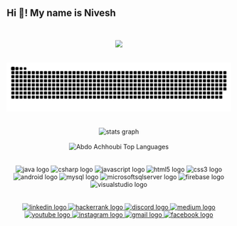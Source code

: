 <h2 align="left">Hi 👋! My name is Nivesh</h2>
</br>
<p align="center">
  <a href="https://github.com/DenverCoder1/readme-typing-svg"><img src="https://readme-typing-svg.herokuapp.com?lines=4th+Year+Information+Technology+Undergraduate;Adaptive+to+Coding;DS%20|%20Algorithms%20|%20OOP%20;Always%20learning%20new%20technologies&center=true&width=500&height=50"></a>
</p>
</br>
<div align="center">
  <a href="https://1999azzar.github.io/1999AZZAR/">
  <img  src="https://github.com/1999AZZAR/1999AZZAR/blob/main/resources/img/grid-snake.svg"
       alt="snake" /></a>
</div>
</br>
</br>
<div align="center">
  <img src="https://github-readme-stats.vercel.app/api?hide_title=false&hide_rank=false&show_icons=true&include_all_commits=true&count_private=true&disable_animations=false&theme=dracula&locale=en&hide_border=false&username=Nivesh98" height="150" alt="stats graph"  />
  
</div>
</br>
<div align="center">
<img src="https://github-readme-stats.vercel.app/api/top-langs/?username=Nivesh98&layout=compact&theme=dark&bg_color=0A0A0A" alt="Abdo Achhoubi Top Languages"/>
  
</div>

</br>
</br>
<div align="center">
  <img src="https://cdn.jsdelivr.net/gh/devicons/devicon/icons/java/java-original.svg" height="30" width="42" alt="java logo"  />
  <img src="https://cdn.jsdelivr.net/gh/devicons/devicon/icons/csharp/csharp-original.svg" height="30" width="42" alt="csharp logo"  />
  <img src="https://cdn.jsdelivr.net/gh/devicons/devicon/icons/javascript/javascript-original.svg" height="30" width="42" alt="javascript logo"  />
  <img src="https://cdn.jsdelivr.net/gh/devicons/devicon/icons/html5/html5-original.svg" height="30" width="42" alt="html5 logo"  />
  <img src="https://cdn.jsdelivr.net/gh/devicons/devicon/icons/css3/css3-original.svg" height="30" width="42" alt="css3 logo"  />
<!--   <img src="https://cdn.jsdelivr.net/gh/devicons/devicon/icons/react/react-original.svg" height="30" width="42" alt="react logo"  /> -->
  <img src="https://cdn.jsdelivr.net/gh/devicons/devicon/icons/android/android-original.svg" height="30" width="42" alt="android logo"  />
    <img src="https://cdn.jsdelivr.net/gh/devicons/devicon/icons/mysql/mysql-original.svg" height="30" width="42" alt="mysql logo"  />
  <img src="https://cdn.jsdelivr.net/gh/devicons/devicon/icons/microsoftsqlserver/microsoftsqlserver-plain.svg" height="30" width="42" alt="microsoftsqlserver logo"  />
  <img src="https://cdn.jsdelivr.net/gh/devicons/devicon/icons/firebase/firebase-plain.svg" height="30" width="42" alt="firebase logo"  />
  <img src="https://cdn.jsdelivr.net/gh/devicons/devicon/icons/visualstudio/visualstudio-plain.svg" height="30" width="42" alt="visualstudio logo"  />
</div>
</br>
</br>





<div align="center">
  <a href="https://www.linkedin.com/in/nivesh-n-c-wanninayaka-52252b217/" target="_blank">
    <img src="https://img.shields.io/static/v1?message=LinkedIn&logo=linkedin&label=&color=0077B5&logoColor=white&labelColor=&style=for-the-badge" height="35" alt="linkedin logo"  />
  </a>
  <a href="https://www.hackerrank.com/niveshncwannina1" target="_blank">
    <img src="https://img.shields.io/static/v1?message=HackerRank&logo=hackerrank&label=&color=2EC866&logoColor=white&labelColor=&style=for-the-badge" height="35" alt="hackerrank logo"  />
  </a>
  <a href="https://discordapp.com/users/Nivesh%20Wanninayaka#7067" target="_blank">
    <img src="https://img.shields.io/static/v1?message=Discord&logo=discord&label=&color=7289DA&logoColor=white&labelColor=&style=for-the-badge" height="35" alt="discord logo"  />
  </a>
  <a href="https://medium.com/@niveshncwanninayaka" target="_blank">
    <img src="https://img.shields.io/static/v1?message=Medium&logo=medium&label=&color=12100E&logoColor=white&labelColor=&style=for-the-badge" height="35" alt="medium logo"  />
  </a>
  <a href="http://www.youtube.com/channel/UCu7PVZmdj27ELVMouuxr3yg" target="_blank">
    <img src="https://img.shields.io/static/v1?message=Youtube&logo=youtube&label=&color=FF0000&logoColor=white&labelColor=&style=for-the-badge" height="35" alt="youtube logo"  />
  </a>
  <a href="https://www.instagram.com/nivesh_n_c_wanninayaka/" target="_blank">
    <img src="https://img.shields.io/static/v1?message=Instagram&logo=instagram&label=&color=E4405F&logoColor=white&labelColor=&style=for-the-badge" height="35" alt="instagram logo"  />
  </a>
  <a href="niveshncwanninayaka@gmail.com" target="_blank">
    <img src="https://img.shields.io/static/v1?message=Gmail&logo=gmail&label=&color=D14836&logoColor=white&labelColor=&style=for-the-badge" height="35" alt="gmail logo"  />
  </a>
  <a href="https://www.facebook.com/niveash.n.c.wanninayaka/" target="_blank">
    <img src="https://img.shields.io/static/v1?message=Facebook&logo=facebook&label=&color=1877F2&logoColor=white&labelColor=&style=for-the-badge" height="35" alt="facebook logo"  />
  </a>
</div>



<br clear="both">

<!-- ## Well, hello there 👋

### Who am I?

I'm a tech enthusiast who would like to explore new technologies, not just programming languages but also devices.
I love to share knowledge with the rest of the world, and that's why I write a lot of articles, conduct courses, and make YouTube videos.
Since I'm (still) a full-time Software Engineer, I also like to share my code so others can make use of them.

### My stats

<img align="center" src="https://github-readme-stats.vercel.app/api?username=gnomezgrave&show_icons=true&include_all_commits=true&theme=dracula" alt="GitHub stats" />
<img align="center" src="https://github-readme-stats.vercel.app/api/top-langs/?username=gnomezgrave&&exclude_repo=gnomezgrave&layout=compact&theme=dracula" alt="languages"/>

### Top Repositories

* [GCP Serverless Orchestrator](https://github.com/gnomezgrave/gcp-serverless-orchestrator)
* [AWS Image Service](https://github.com/gnomezgrave/aws-s3-image-service)
* [Pull Request Reports](https://github.com/gnomezgrave/pull-request-reports)
* [Copy DynamoDB Table](https://github.com/gnomezgrave/copy-dynamodb-table)
* [Qt Auto Translator](https://github.com/gnomezgrave/qt-auto-translator)
* [Copy Dynamo DB Table](https://github.com/gnomezgrave/copy-dynamodb-table)
* [A-Star Algorithm](https://github.com/gnomezgrave/A-Star)

### Wanna read my articles?

* <img src="https://praneeth.gnomezgrave.com/assets/img/logo_profile.png" height="20"/>&nbsp; [Portfolio](https://praneeth.gnomezgrave.com/)
* <img src="https://praneeth.gnomezgrave.com/assets/img/pages/gnomezgrave.png" height="20"/>&nbsp; [Personal Blog](https://gnomezgrave.com/)

### Wanna connect with me?

* <img src="https://praneeth.gnomezgrave.com/assets/img/icons/g2.png" height="20"/>&nbsp; [Tech Reviews](https://www.youtube.com/channel/UCB9dJjRyp6gJXItrLPaZsOA)
* <img src="https://praneeth.gnomezgrave.com/assets/img/icons/GamezGrave.png" height="20"/>&nbsp; [Gaming](https://www.youtube.com/channel/UCqadMDdlCaxzJN2qpj4UwAQ)
* <img src="https://praneeth.gnomezgrave.com/assets/img/icons/gnome-with-a-drone.png" height="20"/>&nbsp; [Drone](https://www.youtube.com/channel/UCte9ZuMNwDFLHugTQkU--0g)
* <img src="https://praneeth.gnomezgrave.com/assets/img/icons/linkedin.png" height="20"/>&nbsp; [LinkedIn](https://praneeth.gnomezgrave.com/assets/img/icons/linkedin.png)
* <img src="https://praneeth.gnomezgrave.com/assets/img/icons/stackoverflow.png" height="20"/>&nbsp; [Stack Overflow](https://stackoverflow.com/users/1538258/praneeth-peiris)
* <img src="https://praneeth.gnomezgrave.com/assets/img/icons/github.png" height="20"/>&nbsp; [GitHub](https://github.com/gnomezgrave)
* <img src="https://praneeth.gnomezgrave.com/assets/img/icons/instagram.png" height="20"/>&nbsp; [Instagram](https://www.instagram.com/praneethpeiris/)
* <img src="https://praneeth.gnomezgrave.com/assets/img/icons/twitter.png" height="20"/>&nbsp; [Twitter](https://twitter.com/PraneethPeiris)
* <img src="https://praneeth.gnomezgrave.com/assets/img/icons/fb.png" height="20"/>&nbsp; [Facebook](https://www.facebook.com/gnomezGrave)


### Wanna get something done?

* <img src="https://praneeth.gnomezgrave.com/assets/img/icons/fiverr.png" height="20"/>&nbsp; [fiverr](https://www.fiverr.com/users/gnomezgrave)


### Wanna learn from me?
* <img src="https://praneeth.gnomezgrave.com/assets/img/icons/udemy.png" height="20"/>&nbsp; [Udemy](https://www.udemy.com/user/praneeth-peiris/)

### Wanna sponsor me?
 -->



